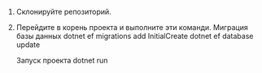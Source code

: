 ﻿1. Склонируйте репозиторий.
2. Перейдите в корень проекта и выполните эти команди.
	Миграция базы данных
		dotnet ef migrations add InitialCreate
		dotnet ef database update

	Запуск проекта
		dotnet run